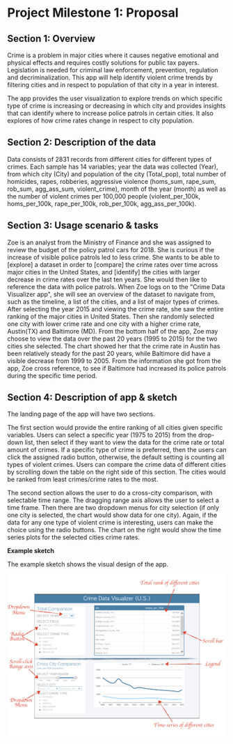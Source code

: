 # Project Milestone 1: Proposal


## Section 1: Overview

Crime is a problem in major cities where it causes negative emotional and physical effects and requires costly solutions for public tax payers. Legislation is needed for criminal law enforcement, prevention, regulation and decriminalization. This app will help identify violent crime trends by filtering cities and in respect to population of that city in a year in interest.

The app provides the user visualization to explore trends on which specific type of crime is increasing or decreasing in which city and provides insights that can identify where to increase police patrols in certain cities. It also explores of how crime rates change in respect to city population.


## Section 2: Description of the data


Data consists of 2831 records from different cities for different types of crimes. Each sample has 14 variables; year the data was collected (Year), from which city (City) and population of the city (Total_pop), total number of homicides, rapes, robberies, aggressive violence (homs_sum, rape_sum,	rob_sum,	agg_ass_sum,	violent_crime), month of the year (month) as well as the number of violent crimes per 100,000 people (violent_per_100k, homs_per_100k, rape_per_100k, rob_per_100k, agg_ass_per_100k).  


## Section 3: Usage scenario & tasks
Zoe is an analyst from the Ministry of Finance and she was assigned to review the budget of the policy patrol cars for 2018. She is curious if the increase of visible police patrols led to less crime. She wants to be able to [explore] a dataset in order to [compare] the crime rates over time across major cities in the United States, and [identify] the cities with larger decrease in crime rates over the last ten years. She would then like to reference the data with police patrols. When Zoe logs on to the "Crime Data Visualizer app", she will see an overview of the dataset to navigate from, such as the timeline, a list of the cities, and a list of major types of crimes. After selecting the year 2015 and viewing the crime rate, she saw the entire ranking of the major cities in United States. Then she randomly selected one city with lower crime rate and one city with a higher crime rate, Austin(TX) and Baltimore (MD). From the bottom half of the app, Zoe may choose to view the data over the past 20 years (1995 to 2015) for the two cities she selected. The chart showed her that the crime rate in Austin has been relatively steady for the past 20 years, while Baltimore did have a visible decrease from 1999 to 2005. From the information she got from the app, Zoe cross reference, to see if Baltimore had increased its police patrols during the specific time period.


## Section 4: Description of app & sketch

The landing page of the app will have two sections.

The first section would provide the entire ranking of all cities given specific variables. Users can select a specific year (1975 to 2015) from the drop-down list, then select if they want to view the data for the crime rate or total amount of crimes. If a specific type of crime is preferred, then the users can click the assigned radio button, otherwise, the default setting is counting all types of violent crimes. Users can compare the crime data of different cities by scrolling down the table on the right side of this section. The cities would be ranked from least crimes/crime rates to the most.

The second section allows the user to do a cross-city comparison, with selectable time range. The dragging range axis allows the user to select a time frame. Then there are two dropdown menus for city selection (if only one city is selected, the chart would show data for one city). Again, if the data for any one type of violent crime is interesting, users can make the choice using the radio buttons. The chart on the right would show the time series plots for the selected cities crime rates.

**Example sketch**

The example sketch shows the visual design of the app.

![dashBoard](../img/appSketch.png)
